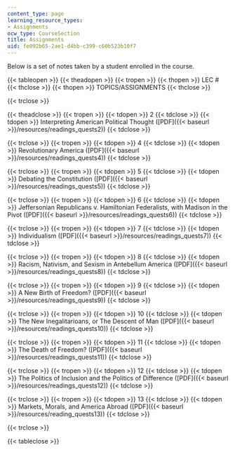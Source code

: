 ```yaml
---
content_type: page
learning_resource_types:
- Assignments
ocw_type: CourseSection
title: Assignments
uid: fe092b65-2ae1-d4bb-c399-c60b523b10f7
---
```


Below is a set of notes taken by a student enrolled in the course.

{{< tableopen >}}
{{< theadopen >}}
{{< tropen >}}
{{< thopen >}}
LEC #
{{< thclose >}}
{{< thopen >}}
TOPICS/ASSIGNMENTS
{{< thclose >}}

{{< trclose >}}

{{< theadclose >}}
{{< tropen >}}
{{< tdopen >}}
2
{{< tdclose >}}
{{< tdopen >}}
Interpreting American Political Thought ([PDF]({{< baseurl >}}/resources/readings_quests2))
{{< tdclose >}}

{{< trclose >}}
{{< tropen >}}
{{< tdopen >}}
4
{{< tdclose >}}
{{< tdopen >}}
Revolutionary America ([PDF]({{< baseurl >}}/resources/readings_quests4))
{{< tdclose >}}

{{< trclose >}}
{{< tropen >}}
{{< tdopen >}}
5
{{< tdclose >}}
{{< tdopen >}}
Debating the Constitution ([PDF]({{< baseurl >}}/resources/readings_quests5))
{{< tdclose >}}

{{< trclose >}}
{{< tropen >}}
{{< tdopen >}}
6
{{< tdclose >}}
{{< tdopen >}}
Jeffersonian Republicans v. Hamiltonian Federalists, with Madison in the Pivot ([PDF]({{< baseurl >}}/resources/readings_quests6))
{{< tdclose >}}

{{< trclose >}}
{{< tropen >}}
{{< tdopen >}}
7
{{< tdclose >}}
{{< tdopen >}}
Individualism ([PDF]({{< baseurl >}}/resources/readings_quests7))
{{< tdclose >}}

{{< trclose >}}
{{< tropen >}}
{{< tdopen >}}
8
{{< tdclose >}}
{{< tdopen >}}
Racism, Nativism, and Sexism in Antebellum America ([PDF]({{< baseurl >}}/resources/readings_quests8))
{{< tdclose >}}

{{< trclose >}}
{{< tropen >}}
{{< tdopen >}}
9
{{< tdclose >}}
{{< tdopen >}}
A New Birth of Freedom? ([PDF]({{< baseurl >}}/resources/readings_quests9))
{{< tdclose >}}

{{< trclose >}}
{{< tropen >}}
{{< tdopen >}}
10
{{< tdclose >}}
{{< tdopen >}}
The New Inegalitarioans, or The Descent of Man ([PDF]({{< baseurl >}}/resources/readings_quests10))
{{< tdclose >}}

{{< trclose >}}
{{< tropen >}}
{{< tdopen >}}
11
{{< tdclose >}}
{{< tdopen >}}
The Death of Freedom? ([PDF]({{< baseurl >}}/resources/readings_quests11))
{{< tdclose >}}

{{< trclose >}}
{{< tropen >}}
{{< tdopen >}}
12
{{< tdclose >}}
{{< tdopen >}}
The Politics of Inclusion and the Politics of Difference ([PDF]({{< baseurl >}}/resources/readings_quests12))
{{< tdclose >}}

{{< trclose >}}
{{< tropen >}}
{{< tdopen >}}
13
{{< tdclose >}}
{{< tdopen >}}
Markets, Morals, and America Abroad ([PDF]({{< baseurl >}}/resources/reading_quests13))
{{< tdclose >}}

{{< trclose >}}

{{< tableclose >}}